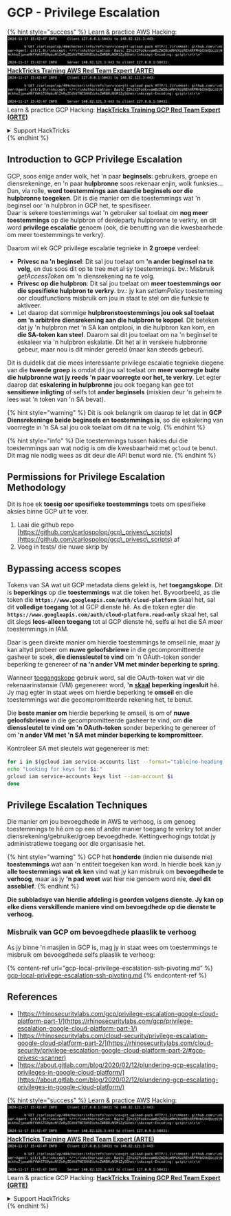 # GCP - Privilege Escalation

{% hint style="success" %}
Learn & practice AWS Hacking:<img src="../../../.gitbook/assets/image (1).png" alt="" data-size="line">[**HackTricks Training AWS Red Team Expert (ARTE)**](https://training.hacktricks.xyz/courses/arte)<img src="../../../.gitbook/assets/image (1).png" alt="" data-size="line">\
Learn & practice GCP Hacking: <img src="../../../.gitbook/assets/image (2).png" alt="" data-size="line">[**HackTricks Training GCP Red Team Expert (GRTE)**<img src="../../../.gitbook/assets/image (2).png" alt="" data-size="line">](https://training.hacktricks.xyz/courses/grte)

<details>

<summary>Support HackTricks</summary>

* Check the [**subscription plans**](https://github.com/sponsors/carlospolop)!
* **Join the** 💬 [**Discord group**](https://discord.gg/hRep4RUj7f) or the [**telegram group**](https://t.me/peass) or **follow** us on **Twitter** 🐦 [**@hacktricks\_live**](https://twitter.com/hacktricks\_live)**.**
* **Share hacking tricks by submitting PRs to the** [**HackTricks**](https://github.com/carlospolop/hacktricks) and [**HackTricks Cloud**](https://github.com/carlospolop/hacktricks-cloud) github repos.

</details>
{% endhint %}

## Introduction to GCP Privilege Escalation <a href="#introduction-to-gcp-privilege-escalation" id="introduction-to-gcp-privilege-escalation"></a>

GCP, soos enige ander wolk, het 'n paar **beginsels**: gebruikers, groepe en diensrekeninge, en 'n paar **hulpbronne** soos rekenaar enjin, wolk funksies…\
Dan, via rolle, **word toestemmings aan daardie beginsels oor die hulpbronne toegeken**. Dit is die manier om die toestemmings wat 'n beginsel oor 'n hulpbron in GCP het, te spesifiseer.\
Daar is sekere toestemmings wat 'n gebruiker sal toelaat om **nog meer toestemmings** op die hulpbron of derdeparty hulpbronne te verkry, en dit word **privilege escalatie** genoem (ook, die benutting van die kwesbaarhede om meer toestemmings te verkry).

Daarom wil ek GCP privilege escalatie tegnieke in **2 groepe** verdeel:

* **Privesc na 'n beginsel**: Dit sal jou toelaat om **'n ander beginsel na te volg**, en dus soos dit op te tree met al sy toestemmings. bv.: Misbruik _getAccessToken_ om 'n diensrekening na te volg.
* **Privesc op die hulpbron**: Dit sal jou toelaat om **meer toestemmings oor die spesifieke hulpbron te verkry**. bv.: jy kan _setIamPolicy_ toestemming oor cloudfunctions misbruik om jou in staat te stel om die funksie te aktiveer.
* Let daarop dat sommige **hulpbronstoestemmings jou ook sal toelaat om 'n arbitrêre diensrekening aan die hulpbron te koppel**. Dit beteken dat jy 'n hulpbron met 'n SA kan ontplooi, in die hulpbron kan kom, en **die SA-token kan steel**. Daarom sal dit jou toelaat om na 'n beginsel te eskaleer via 'n hulpbron eskalatie. Dit het al in verskeie hulpbronne gebeur, maar nou is dit minder gereeld (maar kan steeds gebeur).

Dit is duidelik dat die mees interessante privilege escalatie tegnieke diegene van die **tweede groep** is omdat dit jou sal toelaat om **meer voorregte buite die hulpbronne wat jy reeds 'n paar voorregte oor het, te verkry**. Let egter daarop dat **eskalering in hulpbronne** jou ook toegang kan gee tot **sensitiewe inligting** of selfs tot **ander beginsels** (miskien deur 'n geheim te lees wat 'n token van 'n SA bevat).

{% hint style="warning" %}
Dit is ook belangrik om daarop te let dat in **GCP Diensrekeninge beide beginsels en toestemmings is**, so die eskalering van voorregte in 'n SA sal jou ook toelaat om dit na te volg.
{% endhint %}

{% hint style="info" %}
Die toestemmings tussen hakies dui die toestemmings aan wat nodig is om die kwesbaarheid met `gcloud` te benut. Dit mag nie nodig wees as dit deur die API benut word nie.
{% endhint %}

## Permissions for Privilege Escalation Methodology

Dit is hoe ek **toesig oor spesifieke toestemmings** toets om spesifieke aksies binne GCP uit te voer.

1. Laai die github repo [https://github.com/carlospolop/gcp\_privesc\_scripts](https://github.com/carlospolop/gcp\_privesc\_scripts) af
2. Voeg in tests/ die nuwe skrip by

## Bypassing access scopes <a href="#bypassing-access-scopes" id="bypassing-access-scopes"></a>

Tokens van SA wat uit GCP metadata diens gelekt is, het **toegangskope**. Dit is **beperkings** op die **toestemmings** wat die token het. Byvoorbeeld, as die token die **`https://www.googleapis.com/auth/cloud-platform`** skaal het, sal dit **volledige toegang** tot al GCP dienste hê. As die token egter die **`https://www.googleapis.com/auth/cloud-platform.read-only`** skaal het, sal dit slegs **lees-alleen toegang** tot al GCP dienste hê, selfs al het die SA meer toestemmings in IAM.

Daar is geen direkte manier om hierdie toestemmings te omseil nie, maar jy kan altyd probeer om **nuwe geloofsbriewe** in die gecompromitteerde gasheer te soek, **die dienssleutel te vind** om 'n OAuth-token sonder beperking te genereer of **na 'n ander VM met minder beperking te spring**.

Wanneer [toegangskope](https://cloud.google.com/compute/docs/access/service-accounts#accesscopesiam) gebruik word, sal die OAuth-token wat vir die rekenaarinstansie (VM) gegenereer word, **'n** [**skaal**](https://oauth.net/2/scope/) **beperking ingesluit** hê. Jy mag egter in staat wees om hierdie beperking te **omseil** en die toestemmings wat die gecompromitteerde rekening het, te benut.

Die **beste manier om** hierdie beperking te omseil, is om of **nuwe geloofsbriewe** in die gecompromitteerde gasheer te vind, om **die dienssleutel te vind om 'n OAuth-token** sonder beperking te genereer of om **'n ander VM met 'n SA met minder beperking te kompromitteer**.

Kontroleer SA met sleutels wat gegenereer is met:
```bash
for i in $(gcloud iam service-accounts list --format="table[no-heading](email)"); do
echo "Looking for keys for $i:"
gcloud iam service-accounts keys list --iam-account $i
done
```
## Privilege Escalation Techniques

Die manier om jou bevoegdhede in AWS te verhoog, is om genoeg toestemmings te hê om op een of ander manier toegang te verkry tot ander diensrekening/gebruiker/groep bevoegdhede. Kettingverhogings totdat jy administratiewe toegang oor die organisasie het.

{% hint style="warning" %}
GCP het **honderde** (indien nie duisende nie) **toestemmings** wat aan 'n entiteit toegeken kan word. In hierdie boek kan jy **alle toestemmings wat ek ken** vind wat jy kan misbruik om **bevoegdhede te verhoog**, maar as jy **'n pad weet** wat hier nie genoem word nie, **deel dit asseblief**.
{% endhint %}

**Die subbladsye van hierdie afdeling is georden volgens dienste. Jy kan op elke diens verskillende maniere vind om bevoegdhede op die dienste te verhoog.**

### Misbruik van GCP om bevoegdhede plaaslik te verhoog

As jy binne 'n masjien in GCP is, mag jy in staat wees om toestemmings te misbruik om bevoegdhede selfs plaaslik te verhoog:

{% content-ref url="gcp-local-privilege-escalation-ssh-pivoting.md" %}
[gcp-local-privilege-escalation-ssh-pivoting.md](gcp-local-privilege-escalation-ssh-pivoting.md)
{% endcontent-ref %}

## References

* [https://rhinosecuritylabs.com/gcp/privilege-escalation-google-cloud-platform-part-1/](https://rhinosecuritylabs.com/gcp/privilege-escalation-google-cloud-platform-part-1/)
* [https://rhinosecuritylabs.com/cloud-security/privilege-escalation-google-cloud-platform-part-2/](https://rhinosecuritylabs.com/cloud-security/privilege-escalation-google-cloud-platform-part-2/#gcp-privesc-scanner)
* [https://about.gitlab.com/blog/2020/02/12/plundering-gcp-escalating-privileges-in-google-cloud-platform/](https://about.gitlab.com/blog/2020/02/12/plundering-gcp-escalating-privileges-in-google-cloud-platform/)

{% hint style="success" %}
Learn & practice AWS Hacking:<img src="../../../.gitbook/assets/image (1).png" alt="" data-size="line">[**HackTricks Training AWS Red Team Expert (ARTE)**](https://training.hacktricks.xyz/courses/arte)<img src="../../../.gitbook/assets/image (1).png" alt="" data-size="line">\
Learn & practice GCP Hacking: <img src="../../../.gitbook/assets/image (2).png" alt="" data-size="line">[**HackTricks Training GCP Red Team Expert (GRTE)**<img src="../../../.gitbook/assets/image (2).png" alt="" data-size="line">](https://training.hacktricks.xyz/courses/grte)

<details>

<summary>Support HackTricks</summary>

* Check the [**subscription plans**](https://github.com/sponsors/carlospolop)!
* **Join the** 💬 [**Discord group**](https://discord.gg/hRep4RUj7f) or the [**telegram group**](https://t.me/peass) or **follow** us on **Twitter** 🐦 [**@hacktricks\_live**](https://twitter.com/hacktricks\_live)**.**
* **Share hacking tricks by submitting PRs to the** [**HackTricks**](https://github.com/carlospolop/hacktricks) and [**HackTricks Cloud**](https://github.com/carlospolop/hacktricks-cloud) github repos.

</details>
{% endhint %}
